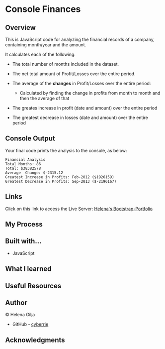 # Console Finances

## Overview

This is JavaScript code for analyzing the financial records of a company, containing month/year and the amount.

It calculates each of the following:

- The total number of months included in the dataset.

- The net total amount of Profit/Losses over the entire period.

- The average of the **changes** in Profit/Losses over the entire period:
  - Calculated by finding the change in profits from month to month and then the average of that
- The greates increase in profit (date and amount) over the entire period

- The greatest decrease in losses (date and amount) over the entire period

## Console Output

Your final code prints the analysis to the console, as below:

```text
Financial Analysis
Total Months: 86
Total: $38382578
Average  Change: $-2315.12
Greatest Increase in Profits: Feb-2012 ($1926159)
Greatest Decrease in Profits: Sep-2013 ($-2196167)
```

## Links

Click on this link to access the Live Server: [Helena's Bootstrap-Portfolio](https://cyberrie.github.io/Bootstrap-Portfolio/)

## My Process

## Built with...

- JavaScript

## What I learned

## Useful Resources

## Author

©️ Helena Gilja

- GitHub - [cyberrie](https://github.com/cyberrie)

## Acknowledgments
